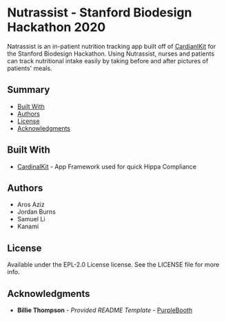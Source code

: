 # Nutrassist - Stanford Biodesign Hackathon 2020

Natrassist is an in-patient nutrition tracking app built off of [CardianlKit](https://cardinalkit.org/) for the Stanford Biodesign Hackathon. Using Nutrassist, nurses and patients can track nutritional intake easily by taking before and after pictures of patients' meals.

## Summary

  - [Built With](#built-with)
  - [Authors](#authors)
  - [License](#license)
  - [Acknowledgments](#acknowledgments)


## Built With

  - [CardinalKit](https://cardinalkit.org/) - App Framework used for quick Hippa Compliance

## Authors

  - Aros Aziz
  - Jordan Burns
  - Samuel Li
  - Kanami

## License

Available under the EPL-2.0 License license. See the LICENSE file for more info.

## Acknowledgments

  - **Billie Thompson** - *Provided README Template* -
    [PurpleBooth](https://github.com/PurpleBooth)

